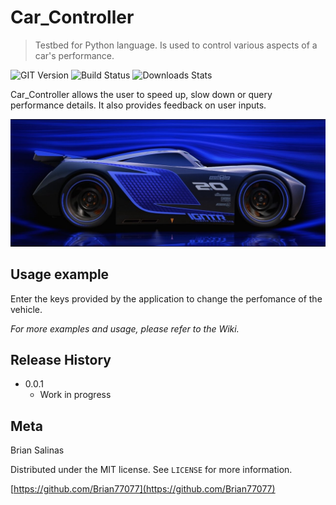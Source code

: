 # Car_Controller
> Testbed for Python language.  Is used to control various aspects of a car's performance.

![GIT Version][git-image]
![Build Status][brian-image]
![Downloads Stats][npm-downloads]

Car_Controller allows the user to speed up, slow down or query performance details.  It also provides feedback on user inputs.

![Header][car-header]

## Usage example

Enter the keys provided by the application to change the perfomance of the vehicle.

_For more examples and usage, please refer to the Wiki._

## Release History

* 0.0.1
    * Work in progress

## Meta

Brian Salinas

Distributed under the MIT license. See ``LICENSE`` for more information.

[https://github.com/Brian77077](https://github.com/Brian77077)

<!-- Markdown link & img dfn's -->
[git-image]: https://img.shields.io/badge/github-v0.0.1-brightgreen.svg
[car-header]: https://github.com/Brian77077/Latest_Car/blob/master/img/maxresdefault.jpg
[npm-downloads]: https://img.shields.io/badge/downloads-0%2Fmonth-yellowgreen.svg
[brian-image]: https://img.shields.io/badge/build-passing-green.svg

